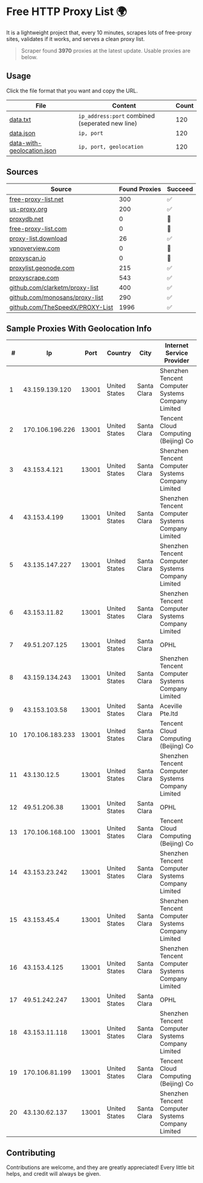 
# Free HTTP Proxy List 🌍

It is a lightweight project that, every 10 minutes, scrapes lots of free-proxy sites, validates if it works, and serves a clean proxy list.


> Scraper found **3970** proxies at the latest update. Usable proxies are below.

## Usage

Click the file format that you want and copy the URL.


|File|Content|Count|
|----|-------|-----|
|[data.txt](https://raw.githubusercontent.com/themiralay/Proxy-List-World/master/data.txt)|`ip_address:port` combined (seperated new line)|120|
|[data.json](https://raw.githubusercontent.com/themiralay/Proxy-List-World/master/data.json)|`ip, port`|120|
|[data-with-geolocation.json](https://raw.githubusercontent.com/themiralay/Proxy-List-World/master/data-with-geolocation.json)|`ip, port, geolocation`|120|

## Sources

|Source|Found Proxies|Succeed|
|------|-------------|-------|
|[free-proxy-list.net](https://free-proxy-list.net)|300|✅|
|[us-proxy.org](https://www.us-proxy.org)|200|✅|
|[proxydb.net](http://proxydb.net)|0|🚫|
|[free-proxy-list.com](https://free-proxy-list.com/?page=&port=&type%5B%5D=http&type%5B%5D=https&up_time=0&search=Search)|0|🚫|
|[proxy-list.download](https://www.proxy-list.download/HTTP)|26|✅|
|[vpnoverview.com](https://vpnoverview.com/privacy/anonymous-browsing/free-proxy-servers)|0|🚫|
|[proxyscan.io](https://www.proxyscan.io)|0|🚫|
|[proxylist.geonode.com](https://proxylist.geonode.com/api/proxy-list?limit=300&page=1&sort_by=lastChecked&sort_type=desc&protocols=http,https)|215|✅|
|[proxyscrape.com](https://api.proxyscrape.com/v2/?request=displayproxies&protocol=http&timeout=10000&country=all&ssl=all&anonymity=all)|543|✅|
|[github.com/clarketm/proxy-list](https://raw.githubusercontent.com/clarketm/proxy-list/master/proxy-list-raw.txt)|400|✅|
|[github.com/monosans/proxy-list](https://raw.githubusercontent.com/monosans/proxy-list/main/proxies/http.txt)|290|✅|
|[github.com/TheSpeedX/PROXY-List](https://raw.githubusercontent.com/TheSpeedX/PROXY-List/master/http.txt)|1996|✅|


## Sample Proxies With Geolocation Info

|#|Ip|Port|Country|City|Internet Service Provider|
|-|--|----|-------|----|-------------------------|
|1|43.159.139.120|13001|United States|Santa Clara|Shenzhen Tencent Computer Systems Company Limited|
|2|170.106.196.226|13001|United States|Santa Clara|Tencent Cloud Computing (Beijing) Co|
|3|43.153.4.121|13001|United States|Santa Clara|Shenzhen Tencent Computer Systems Company Limited|
|4|43.153.4.199|13001|United States|Santa Clara|Shenzhen Tencent Computer Systems Company Limited|
|5|43.135.147.227|13001|United States|Santa Clara|Shenzhen Tencent Computer Systems Company Limited|
|6|43.153.11.82|13001|United States|Santa Clara|Shenzhen Tencent Computer Systems Company Limited|
|7|49.51.207.125|13001|United States|Santa Clara|OPHL|
|8|43.159.134.243|13001|United States|Santa Clara|Shenzhen Tencent Computer Systems Company Limited|
|9|43.153.103.58|13001|United States|Santa Clara|Aceville Pte.ltd|
|10|170.106.183.233|13001|United States|Santa Clara|Tencent Cloud Computing (Beijing) Co|
|11|43.130.12.5|13001|United States|Santa Clara|Shenzhen Tencent Computer Systems Company Limited|
|12|49.51.206.38|13001|United States|Santa Clara|OPHL|
|13|170.106.168.100|13001|United States|Santa Clara|Tencent Cloud Computing (Beijing) Co|
|14|43.153.23.242|13001|United States|Santa Clara|Shenzhen Tencent Computer Systems Company Limited|
|15|43.153.45.4|13001|United States|Santa Clara|Shenzhen Tencent Computer Systems Company Limited|
|16|43.153.4.125|13001|United States|Santa Clara|Shenzhen Tencent Computer Systems Company Limited|
|17|49.51.242.247|13001|United States|Santa Clara|OPHL|
|18|43.153.11.118|13001|United States|Santa Clara|Shenzhen Tencent Computer Systems Company Limited|
|19|170.106.81.199|13001|United States|Santa Clara|Tencent Cloud Computing (Beijing) Co|
|20|43.130.62.137|13001|United States|Santa Clara|Shenzhen Tencent Computer Systems Company Limited|



## Contributing

Contributions are welcome, and they are greatly appreciated! Every
little bit helps, and credit will always be given.

